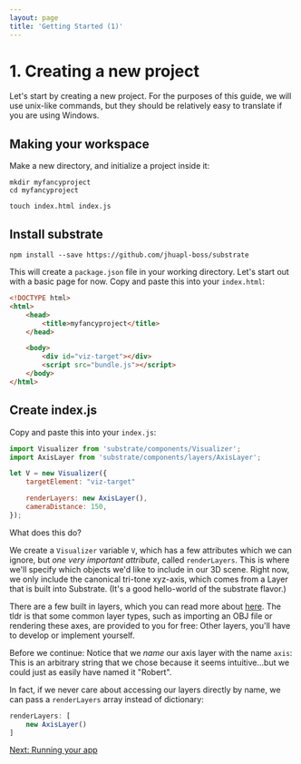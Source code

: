 ```yaml
---
layout: page
title: 'Getting Started (1)'
---
```


# 1. Creating a new project
Let's start by creating a new project. For the purposes of this guide, we will use unix-like commands, but they should be relatively easy to translate if you are using Windows.

## Making your workspace
Make a new directory, and initialize a project inside it:

```
mkdir myfancyproject
cd myfancyproject

touch index.html index.js
```

## Install substrate
```
npm install --save https://github.com/jhuapl-boss/substrate
```

This will create a `package.json` file in your working directory. Let's start out with a basic page for now. Copy and paste this into your `index.html`:

```html
<!DOCTYPE html>
<html>
    <head>
        <title>myfancyproject</title>
    </head>

    <body>
        <div id="viz-target"></div>
        <script src="bundle.js"></script>
    </body>
</html>

```

## Create index.js

Copy and paste this into your `index.js`:

```js
import Visualizer from 'substrate/components/Visualizer';
import AxisLayer from 'substrate/components/layers/AxisLayer';

let V = new Visualizer({
    targetElement: "viz-target"

    renderLayers: new AxisLayer(),
    cameraDistance: 150,
});
```

What does this do?

We create a `Visualizer` variable `V`, which has a few attributes which we can ignore, but _one very important attribute_, called `renderLayers`. This is where we'll specify which objects we'd like to include in our 3D scene. Right now, we only include the canonical tri-tone xyz-axis, which comes from a Layer that is built into Substrate. (It's a good hello-world of the substrate flavor.)

There are a few built in layers, which you can read more about [here](/). The tldr is that some common layer types, such as importing an OBJ file or rendering these axes, are provided to you for free: Other layers, you'll have to develop or implement yourself.

Before we continue: Notice that we _name_ our axis layer with the name `axis`: This is an arbitrary string that we chose because it seems intuitive...but we could just as easily have named it "Robert".

In fact, if we never care about accessing our layers directly by name, we can pass a `renderLayers` array instead of dictionary:

```js
renderLayers: [
    new AxisLayer()
]
```

[Next: Running your app](2)

